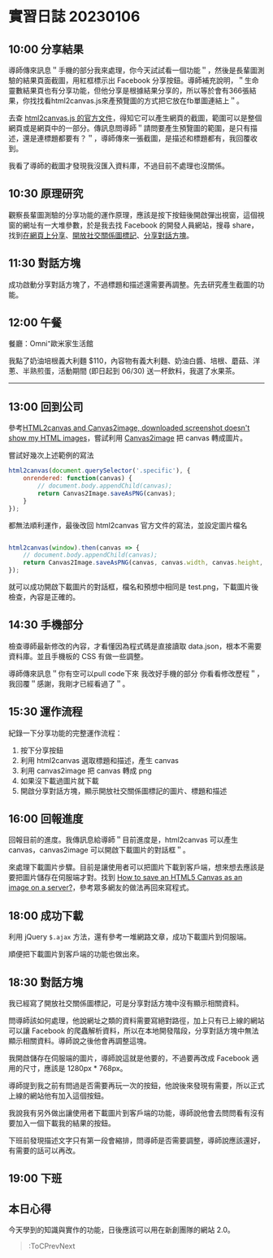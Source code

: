 # 實習日誌 20230106

## 10:00 分享結果

導師傳來訊息＂手機的部分我來處理，你今天試試看一個功能＂，然後是長輩圖測驗的結果頁面截圖，用紅框標示出 Facebook 分享按鈕。導師補充說明，＂生命靈數結果頁也有分享功能，但他分享是根據結果分享的，所以等於會有366張結果，你找找看html2canvas.js來產預覽圖的方式把它放在fb單圖連結上＂。

去查 [html2canvas.js 的官方文件](https://html2canvas.hertzen.com/)，得知它可以產生網頁的截圖，範圍可以是整個網頁或是網頁中的一部分。傳訊息問導師＂請問要產生預覽圖的範圍，是只有描述，還是連標題都要有？＂，導師傳來一張截圖，是描述和標題都有，我回覆收到。

我看了導師的截圖才發現我沒匯入資料庫，不過目前不處理也沒關係。

## 10:30 原理研究

觀察長輩圖測驗的分享功能的運作原理，應該是按下按鈕後開啟彈出視窗，這個視窗的網址有一大堆參數，於是我去找 Facebook 的開發人員網站，搜尋 share，找到[在網頁上分享](https://developers.facebook.com/docs/sharing/web/)、[開放社交關係圖標記](https://developers.facebook.com/docs/sharing/webmasters#markup)、[分享對話方塊](https://developers.facebook.com/docs/sharing/reference/share-dialog)。

## 11:30 對話方塊

成功啟動分享對話方塊了，不過標題和描述還需要再調整。先去研究產生截圖的功能。

## 12:00 午餐

餐廳：Omni⁺歐米家生活館

我點了奶油培根義大利麵 $110，內容物有義大利麵、奶油白醬、培根、蘑菇、洋蔥、半熟煎蛋，活動期間 (即日起到 06/30) 送一杯飲料，我選了水果茶。

---

## 13:00 回到公司

參考[HTML2canvas and Canvas2image, downloaded screenshot doesn't show my HTML images](https://stackoverflow.com/questions/25933587/html2canvas-and-canvas2image-downloaded-screenshot-doesnt-show-my-html-images/40287926)，嘗試利用 [Canvas2image](https://github.com/SuperAL/canvas2image) 把 canvas 轉成圖片。

嘗試好幾次上述範例的寫法

```js
html2canvas(document.querySelector('.specific'), {
    onrendered: function(canvas) {
		// document.body.appendChild(canvas);
        return Canvas2Image.saveAsPNG(canvas);
	}
});
```

都無法順利運作，最後改回 html2canvas 官方文件的寫法，並設定圖片檔名

```js

html2canvas(window).then(canvas => {
	// document.body.appendChild(canvas);
	return Canvas2Image.saveAsPNG(canvas, canvas.width, canvas.height, 'test');
});
```

就可以成功開啟下載圖片的對話框，檔名和預想中相同是 test.png，下載圖片後檢查，內容是正確的。

## 14:30 手機部分

檢查導師最新修改的內容，才看懂因為程式碼是直接讀取 data.json，根本不需要資料庫。並且手機板的 CSS 有做一些調整。

導師傳來訊息＂你有空可以pull code下來 我改好手機的部分 你看看修改歷程＂，我回覆＂感謝，我剛才已經看過了＂。

## 15:30 運作流程

紀錄一下分享功能的完整運作流程：

1. 按下分享按鈕
2. 利用 html2canvas 選取標題和描述，產生 canvas
3. 利用 canvas2image 把 canvas 轉成 png
4. 如果沒下載過圖片就下載
5. 開啟分享對話方塊，顯示開放社交關係圖標記的圖片、標題和描述

## 16:00 回報進度

回報目前的進度。我傳訊息給導師＂目前進度是，html2canvas 可以產生 canvas，canvas2image 可以開啟下載圖片的對話框＂。

來處理下載圖片步驟。目前是讓使用者可以把圖片下載到客戶端，想來想去應該是要把圖片儲存在伺服端才對。找到 [How to save an HTML5 Canvas as an image on a server?](https://stackoverflow.com/questions/13198131/how-to-save-an-html5-canvas-as-an-image-on-a-server)，參考眾多網友的做法再回來寫程式。

## 18:00 成功下載

利用 jQuery `$.ajax` 方法，還有參考一堆網路文章，成功下載圖片到伺服端。

順便把下載圖片到客戶端的功能也做出來。

## 18:30 對話方塊

我已經寫了開放社交關係圖標記，可是分享對話方塊中沒有顯示相關資料。

問導師該如何處理，他說網址之類的資料需要寫絕對路徑，加上只有已上線的網站可以讓 Facebook 的爬蟲解析資料，所以在本地開發階段，分享對話方塊中無法顯示相關資料。導師說之後他會再調整這塊。

我開啟儲存在伺服端的圖片，導師說這就是他要的，不過要再改成 Facebook 適用的尺寸，應該是 1280px * 768px。

導師提到我之前有問過是否需要再玩一次的按鈕，他說後來發現有需要，所以正式上線的網站他有加入這個按鈕。

我說我有另外做出讓使用者下載圖片到客戶端的功能，導師說他會去問問看有沒有要加入一個下載我的結果的按鈕。

下班前發現描述文字只有第一段會縮排，問導師是否需要調整，導師說應該還好，有需要的話可以再改。

## 19:00 下班

## 本日心得

今天學到的知識與實作的功能，日後應該可以用在新創團隊的網站 2.0。

> :ToCPrevNext